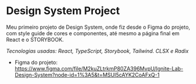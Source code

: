 # Design System Project

Meu primeiro projeto de Design System, onde fiz desde o Figma do projeto, com style guide de cores e componentes, até mesmo a página final em React e o STORYBOOK.

*Tecnologias usadas:
React, TypeScript, Storybook, Tailwind. CLSX e Radix*

- Figma do projeto: https://www.figma.com/file/M2kuZLtrkmP80ZA396MvpU/Ignite-Lab-Design-System?node-id=1%3A5&t=MSUI5cAYK2CoAFxQ-1
